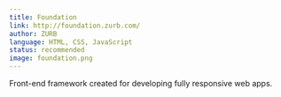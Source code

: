 ```yaml
---
title: Foundation
link: http://foundation.zurb.com/
author: ZURB
language: HTML, CSS, JavaScript
status: recommended
image: foundation.png
---
```


Front-end framework created for developing fully responsive web apps.
